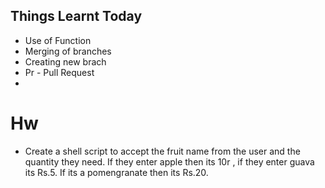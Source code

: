 ## Things Learnt Today 

- Use of Function 
- Merging of branches
- Creating new brach
- Pr - Pull Request 
- 




# Hw

- Create a shell script to accept the fruit name from the user and the quantity they need. If they enter apple then its 10r , if they enter guava its Rs.5. If its a pomengranate then its Rs.20.